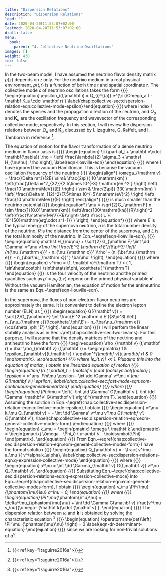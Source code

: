 ```yaml
---
title: "Dispersion Relations"
description: "Dispersion Relations"
lead: ""
date: 2020-04-20T11:53:07+02:00
lastmod: 2020-04-20T11:53:07+02:00
draft: false
menu:
  book:
    parent: "4. Collective Neutrino Oscillations"
images: []
weight: 430
toc: false
---
```


In the two-beam model, I have assumed the neutrino flavor density matrix $\rho(z)$ depends on $z$ only. For the neutrino medium in a real physical environment, $\rho(t,\mathbf r)$ is a function of both time $t$ and spatial coordinate $\mathbf r$. The collective mode $a$ of neutrino oscillations takes the form
{{<m>}}
\begin{equation}
    \epsilon_i(t,\mathbf r) = Q_{i}^{(a)} e^{\ri (\Omega_a t - \mathbf K_a \cdot \mathbf r) }
    \label{chap:collective-sec:dispersion-relation-eqn:collective-mode-epsilon}
\end{equation}
{{</m>}}
where index $i$ denotes the species and the propagation direction of the neutrino, and $\Omega_a$ and $\mathbf K_a$ are the oscillation frequency and wavevector of the corresponding collective mode, respectively.  In this section, I will review the dispersion relations between $\Omega_a$ and $\mathbf K_a$ discussed by I. Izaguirre, G. Raffelt, and I. Tamborra in reference [^Izaguirre2016a].

The equation of motion for the flavor transformation of a dense neutrino medium in flavor basis is
{{<m>}}
\begin{equation}
\ii (\partial_t + \mathbf v\cdot \mathbf{\nabla}) \rho = \left[ \frac{\lambda}{2} \sigma_3 + \mathsf H_{\nu\nu}, \rho \right],
\label{eqn-liouville-eqn}
\end{equation}
{{</m>}}
where I have ignored the vacuum Hamiltonian. This is because the vacuum oscillation frequency of the neutrino
{{<m>}}
\begin{align*}
 \omega_{\mathrm v} = \frac{\Delta m^2}{2E}  \sim& \frac{2\pi}{ 10  \mathrm{km} }  \left(\frac{\Delta m^2_{32}}{2.5\times 10^{-3} \mathrm{eV}^2 } \right) \left( \frac{10 \mathrm{MeV}}{E} \right) \\
\sim & \frac{2\pi}{ 330  \mathrm{km} } \left( \frac{\Delta m_{12}^2}{7.5\times 10^{-5}\mathrm{eV}^2} \right) \left( \frac{10 \mathrm{MeV}}{E} \right)
\end{align*}
{{</m>}}
is much smaller than the neutrino potential
{{<m>}}
\begin{equation*}
\mu = \sqrt{2}G_{\mathrm F} n \sim  \frac{1}{0.01 \mathrm{km}} \left(\frac{100\mathrm{km}}{R}\right)^2 \left(\frac{1\mathrm{MeV}}{E}\right) \left( \frac{ L }{ 10^{50}\mathrm{erg\cdot s^{-1}} } \right),
\end{equation*}
{{</m>}}
where $E$ is the typical energy of the supernova neutrino, $n$ is the total number density of the neutrino, $R$ is the distance from the center of the supernova, and $L$ is the total luminosity of the neutrino.
In Eqn.~\eqref{eqn-liouville-eqn},
{{<m>}}
\begin{equation}
\mathsf H_{\nu\nu} = \sqrt{2} G_{\mathrm F} \iint \dd \Gamma' v^\mu v'_\mu \int \frac{E'^2 \mathrm d E'}{8\pi^3} \left( (n_{\nu_{\mathrm e}}' - n_{\nu_{\mathrm x}}' )\rho' -  (n_{\bar\nu_{\mathrm e}}' - n_{\bar\nu_{\mathrm x}}' ) \bar\rho' \right),
\end{equation}
{{</m>}}
where
{{<m>}}
\begin{equation}
    v^\mu = (1, \mathbf v)^{\mathrm T} = ( 1, \sin\theta\cos\phi, \sin\theta\sin\phi, \cos\theta )^{\mathrm T}
\end{equation}
{{</m>}}
is the four velocity of the neutrino and the primed quantities such as $\rho'=\rho_{\mathbf v'} (t, \mathbf r)$ depend on the primed physical variable $\mathbf v'$. Without the vacuum Hamiltonian, the equation of motion for the antineutrino is the same as Eqn.~\eqref{eqn-liouville-eqn}.

In the supernova, the fluxes of non-electron-flavor neutrinos are approximately the same. It is convenient to define the electron lepton number (ELN) as [^Izaguirre2016a]
{{<m>}}
\begin{equation}
G({\mathbf v}) =  \sqrt{2}G_{\mathrm F} \int \frac{E'^2 \mathrm d E'}{8\pi^3} \left[ n_{\nu_{\mathrm e}}(\cos\theta',\phi',E')  - n_{\bar\nu_{\mathrm e}}(\cos\theta',\phi',E')  \right].
\end{equation}
{{</m>}}
I will perform the linear stability analysis as in Sec.~\ref{chap:collective-sec:two-beams}. For this purpose, I will assume that the density matrices of the neutrino and antineutrino have the form
{{<m>}}
\begin{equation}
\rho_{\mathbf v} (t,\mathbf r)   = \bar \rho_{\mathbf v}  (t,\mathbf r)  = \begin{pmatrix}
1 & \epsilon_{\mathbf v}(t,\mathbf r) \\
\epsilon^*_{\mathbf v}(t,\mathbf r) & 0
\end{pmatrix},
\end{equation}
{{</m>}}
where $\lvert \epsilon_{\mathbf v}(t,\mathbf r) \rvert \ll 1$. Plugging this into the equation of motion, I obtain the linearized equation of motion
{{<m>}}
\begin{equation}
    \ri ( \partial_t + \mathbf v \cdot \boldsymbol{\nabla} ) \epsilon = v^\mu \Phi_\mu \epsilon - \int \dd \Gamma' v^\mu v'_\mu G(\mathbf v') \epsilon',
    \label{chap:collective-sec:fast-mode-eqn:eom-continuous-general-linearized}
\end{equation}
{{</m>}}
where
{{<m>}}
\begin{equation}
    \Phi_\mu = \left( -\int \dd \Gamma' G(\mathbf v'), \int \dd \Gamma' \mathbf v' G(\mathbf v') \right)^{\mathrm T}.
\end{equation}
{{</m>}}
Assuming the solution in Eqn.~\eqref{chap:collective-sec:dispersion-relation-eqn:collective-mode-epsilon}, I obtain
{{<m>}}
\begin{equation}
    v^\mu k_\mu Q_{\mathbf v}   =  - \int \dd \Gamma' v^\mu v'_\mu G(\mathbf v')  Q_{\mathbf v'},
    \label{chap:collective-sec:dispersion-relation-eqn:eom-general-collective-modes-form}
\end{equation}
{{</m>}}
where
{{<m>}}
\begin{equation}
    k_\mu = \begin{pmatrix}
        \omega \\
        \mathbf k
    \end{pmatrix} = \begin{pmatrix}
        \Omega - \Phi_0 \\
        \mathbf K - \boldsymbol{\Phi}
    \end{pmatrix}.
\end{equation}
{{</m>}}
From Eqn.~\eqref{chap:collective-sec:dispersion-relation-eqn:eom-general-collective-modes-form} I have the formal solution
{{<m>}}
\begin{equation}
    Q_{\mathbf v} = - \frac{ v^\mu a_\mu }{ v^\alpha k_\alpha},
    \label{chap:collective-sec:dispersion-relations-eqn:q-expression-collective-mode}
\end{equation}
{{</m>}}
where
{{<m>}}
\begin{equation}
    a^\nu = \int \dd \Gamma_{\mathbf v} G({\mathbf v}) v^\nu Q_{\mathbf v}.
\end{equation}
{{</m>}}
Substituting Eqn.~\eqref{chap:collective-sec:dispersion-relations-eqn:q-expression-collective-mode} into Eqn.~\eqref{chap:collective-sec:dispersion-relation-eqn:eom-general-collective-modes-form}, I obtain
{{<m>}}
\begin{equation}
 v_\mu \Pi^{\mu}_{\phantom{\mu}\nu} a^\nu  = 0,
\end{equation}
{{</m>}}
where
{{<m>}}
\begin{equation}
\Pi^\mu_{\phantom{\mu}\nu} = \delta^\mu_{\phantom{\mu}\nu} + \int \dd \Gamma G(\mathbf v) \frac{v^\mu v_\nu}{\omega-  {\mathbf k}\cdot {\mathbf v} }.
\end{equation}
{{</m>}}
The dispersion relation between $\omega$ and $\mathbf k$ is obtained by solving the characteristic equation [^Izaguirre2016a]
{{<m>}}
\begin{equation}
\operatorname{det}\left( \Pi^\mu_{\phantom{\mu}\nu} \right) = 0
\label{eqn-dr-determinant-equation}
\end{equation}
{{</m>}}
since we are looking for non-trivial solutions of $a^\nu$.


[^Izaguirre2016a]: {{< ref key="Izaguirre2016a">}}